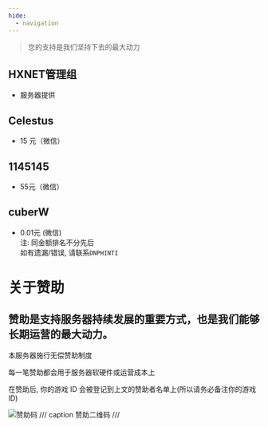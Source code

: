 ```yaml
---
hide:
  - navigation
---
```

> 您的支持是我们坚持下去的最大动力
## HXNET管理组
- 服务器提供

## Celestus
- 15 元（微信）
## 1145145
- 55元（微信）
## cuberW
- 0.01元 (微信)<br>
注: 同金额排名不分先后  
如有遗漏/错误, 请联系`DNPHINTI`

# 关于赞助
## 赞助是支持服务器持续发展的重要方式，也是我们能够长期运营的最大动力。

本服务器施行无偿赞助制度

每一笔赞助都会用于服务器软硬件或运营成本上

在赞助后, 你的游戏 ID 会被登记到上文的赞助者名单上(所以请务必备注你的游戏 ID)

![赞助码](https://i.postimg.cc/RCYkgczm/1758374692474.jpg)
/// caption
赞助二维码
///
